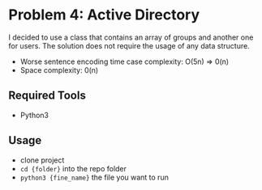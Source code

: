 # Problem 4: Active Directory

I decided to use a class that contains an array of groups and another one for users. The solution does
not require the usage of any data structure.

* Worse sentence encoding time case complexity: O(5n) => 0(n)
* Space complexity: 0(n)


## Required Tools
* Python3

## Usage
* clone project
* `cd {folder}` into the repo folder
* `python3 {fine_name}` the file you want to run